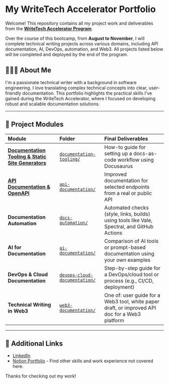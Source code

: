 
# My WriteTech Accelerator Portfolio

Welcome\! This repository contains all my project work and deliverables from the [**WriteTech Accelerator Program**](https://writetechhub.org/accelerator-program/#:~:text=The%20WriteTech%20Accelerator%20Programme%20is%20an%20advanced%2C%20paid,and%20prepare%20for%20the%20job%20market%20with%20confidence).

Over the course of this bootcamp, from **August to November**, I will complete technical writing projects across various domains, including API documentation, AI, DevOps, automation, and Web3. All projects listed below will be completed and deployed by the end of the program.

## 👩🏽‍💻 About Me

I'm a passionate technical writer with a background in software engineering. I love translating complex technical concepts into clear, user-friendly documentation. This portfolio highlights the practical skills I've gained during the WriteTech Accelerator, where I focused on developing robust and scalable documentation solutions.

-----

## 📁 Project Modules

| Module | Folder | Final Deliverables |
| :--- | :--- | :--- |
| [**Documentation Tooling & Static Site Generators**](https://writetech-accelerator-portfolio-sam.vercel.app/docs/documentation-tooling/intro) | [`documentation-tooling/`](https://www.google.com/search?q=./docs/documentation-tooling) | How-to guide for setting up a docs-as-code workflow using Docusaurus |
| [**API Documentation & OpenAPI**](https://writetech-accelerator-portfolio-sam.vercel.app/docs/api-documentation/intro) | [`api-documentation/`](docs/api-documentation) | Improved documentation for selected endpoints from a real or public API |
| **Documentation Automation** | [`docs-automation/`](docs/docs-automation) | Automated checks (style, links, builds) using tools like Vale, Spectral, and GitHub Actions |
| **AI for Documentation** | [`ai-documentation/`](docs/ai-documentation) | Comparison of AI tools or prompt-based documentation using your own examples |
| **DevOps & Cloud Documentation** | [`devops-cloud-documentation/`](docs/devops-cloud-documentation) | Step-by-step guide for a DevOps/cloud tool or process (e.g., CI/CD, deployment) |
| **Technical Writing in Web3** | [`web3-documentation/`](docs/web3-documentation) | One of: user guide for a Web3 tool, white paper draft, or improved API doc for a Web3 platform |

-----

## 🔗 Additional Links

  * [LinkedIn](https://www.linkedin.com/in/samuelbenso)
  * [Notion Portfolio](https://www.notion.so/Samuel-Benson-Portfolio-231a5f1c6be08076a43ac5a54ae36a04#231a5f1c6be0815cba76efed82a5ce6c
  ) - Find other skills and work experience not covered here.

Thanks for checking out my work\!
